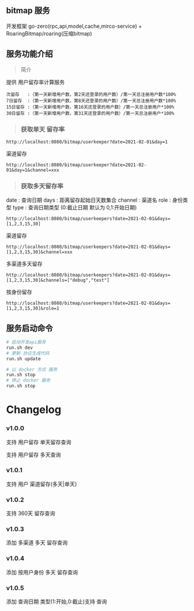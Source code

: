## bitmap 服务

开发框架 go-zero(rpc,api,model,cache,mirco-service) + RoaringBitmap/roaring(压缩bitmap)

## 服务功能介绍

> 简介 

 提供 用户留存率计算服务

```
次留存   :（第一天新增用户数，第2天还登录的用户数）/第一天总注册用户数*100%
7日留存  :（第一天新增用户数，第8天还登录的用户数）/第一天总注册用户数*100%
15日留存 :（第一天新增用户数，第16天还登录的用户数）/第一天总注册用户*100%
30日留存 :（第一天新增用户数，第31天还登录的用户数）/第一天总注册用户*100%
```

> ### 获取单天 留存率

```http request
http://localhost:8080/bitmap/userkeeper?date=2021-02-01&day=1
```

渠道留存
```http request
http://localhost:8080/bitmap/userkeeper?date=2021-02-01&day=1&channel=xxx
```

> ### 获取多天留存率

date : 查询日期 
days : 距离留存起始日天数集合
channel : 渠道名
role : 身份类型
type : 查询日期类型 (0:截止日期 默认为 0,1:开始日期)

```http request
http://localhost:8080/bitmap/userkeepers?date=2021-02-01&days=[1,2,3,15,30]
```

渠道留存
```http request
http://localhost:8080/bitmap/userkeepers?date=2021-02-01&days=[1,2,3,15,30]&channel=xxx
```

多渠道多天留存
```http request
http://localhost:8080/bitmap/userkeepers?date=2021-02-01&days=[1,2,3,15,30]&channels=["debug","test"]
```

按身份留存
```http request
http://localhost:8080/bitmap/userkeepers?date=2021-02-01&days=[1,2,3,15,30]&role=1
```


## 服务启动命令

```bash
# 启动开发api服务
run.sh dev 
# 更新 协议生成代码
run.sh update

# 以 docker 方式 服务
run.sh stop
# 停止 docker 服务
run.sh stop
```

# Changelog

### v1.0.0

支持 用户留存 单天留存查询

支持 用户留存 多天查询

### v1.0.1

支持 用户 渠道留存(多天|单天)

### v1.0.2

支持 360天 留存查询

### v1.0.3

添加 多渠道 多天 留存查询


### v1.0.4

添加 按用户身份 多天 留存查询

### v1.0.5

添加 查询日期 类型(1:开始,0:截止)支持  查询